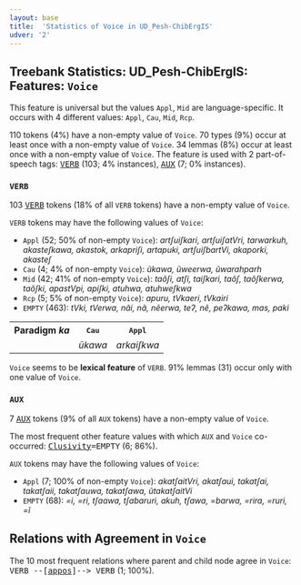 ```yaml
---
layout: base
title:  'Statistics of Voice in UD_Pesh-ChibErgIS'
udver: '2'
---
```


## Treebank Statistics: UD_Pesh-ChibErgIS: Features: `Voice`

This feature is universal but the values `Appl`, `Mid` are language-specific.
It occurs with 4 different values: `Appl`, `Cau`, `Mid`, `Rcp`.

110 tokens (4%) have a non-empty value of `Voice`.
70 types (9%) occur at least once with a non-empty value of `Voice`.
34 lemmas (8%) occur at least once with a non-empty value of `Voice`.
The feature is used with 2 part-of-speech tags: <tt><a href="pay_chibergis-pos-VERB.html">VERB</a></tt> (103; 4% instances), <tt><a href="pay_chibergis-pos-AUX.html">AUX</a></tt> (7; 0% instances).

### `VERB`

103 <tt><a href="pay_chibergis-pos-VERB.html">VERB</a></tt> tokens (18% of all `VERB` tokens) have a non-empty value of `Voice`.

`VERB` tokens may have the following values of `Voice`:

* `Appl` (52; 50% of non-empty `Voice`): <em>artʃuiʃkari, artʃuiʃatVri, tarwarkuh, akasteʃkawa, akastok, arkapriʃi, artapuki, artʃuiʃbartVi, akaporki, akasteʃ</em>
* `Cau` (4; 4% of non-empty `Voice`): <em>ũkawa, ũweerwa, ũwarahparh</em>
* `Mid` (42; 41% of non-empty `Voice`): <em>taõʃi, atʃi, taiʃkari, taõʃ, taõʃkerwa, taõʃki, apastVpi, apiʃki, atuhwa, atuhweʃkwa</em>
* `Rcp` (5; 5% of non-empty `Voice`): <em>apuru, tVkaeri, tVkairi</em>
* `EMPTY` (463): <em>tVki, tVerwa, nãi, nã, nẽerwa, teʔ, nẽ, peʔkawa, mas, paki</em>

<table>
  <tr><th>Paradigm <i>ka</i></th><th><tt>Cau</tt></th><th><tt>Appl</tt></th></tr>
  <tr><td><tt></tt></td><td><em>ũkawa</em></td><td><em>arkaiʃkwa</em></td></tr>
</table>

`Voice` seems to be **lexical feature** of `VERB`. 91% lemmas (31) occur only with one value of `Voice`.

### `AUX`

7 <tt><a href="pay_chibergis-pos-AUX.html">AUX</a></tt> tokens (9% of all `AUX` tokens) have a non-empty value of `Voice`.

The most frequent other feature values with which `AUX` and `Voice` co-occurred: <tt><a href="pay_chibergis-feat-Clusivity.html">Clusivity</a></tt><tt>=EMPTY</tt> (6; 86%).

`AUX` tokens may have the following values of `Voice`:

* `Appl` (7; 100% of non-empty `Voice`): <em>akatʃaitVri, akatʃaui, takatʃai, takatʃaii, takatʃauwa, takatʃawa, ũtakatʃaitVi</em>
* `EMPTY` (68): <em>=i, =ri, tʃaawa, tʃabaruri, akuh, tʃawa, =barwa, =rira, =ruri, =ĩ</em>

## Relations with Agreement in `Voice`

The 10 most frequent relations where parent and child node agree in `Voice`:
<tt>VERB --[<tt><a href="pay_chibergis-dep-appos.html">appos</a></tt>]--> VERB</tt> (1; 100%).

